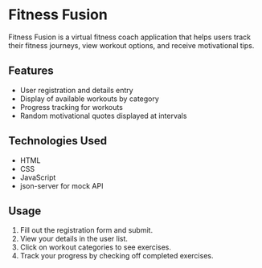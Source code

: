 # Fitness Fusion

Fitness Fusion is a virtual fitness coach application that helps users track their fitness journeys, view workout options, and receive motivational tips.

## Features

- User registration and details entry
- Display of available workouts by category
- Progress tracking for workouts
- Random motivational quotes displayed at intervals

## Technologies Used

- HTML
- CSS
- JavaScript
- json-server for mock API

## Usage

1. Fill out the registration form and submit.
2. View your details in the user list.
3. Click on workout categories to see exercises.
4. Track your progress by checking off completed exercises.
